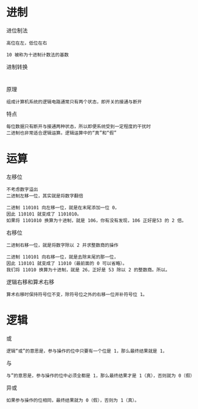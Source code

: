 


# 进制

进位制法

    高位在左，低位在右
    
    10 被称为十进制计数法的基数
    
进制转换
    
    
#   

原理

    组成计算机系统的逻辑电路通常只有两个状态，即开关的接通与断开
    
特点
    
    每位数据只有断开与接通两种状态，所以即便系统受到一定程度的干扰时
    二进制也非常适合逻辑运算。逻辑运算中的“真”和“假”

# 运算

左移位

    不考虑数字溢出
    二进制左移一位，其实就是将数字翻倍
    
    二进制 110101 向左移一位，就是在末尾添加一位 0，
    因此 110101 就变成了 1101010。
    如果将 1101010 换算为十进制，就是 106，你有没有发现，106 正好是53 的 2 倍。
     
右移位

    二进制右移一位，就是将数字除以 2 并求整数商的操作
    
    二进制 110101 向右移一位，就是去除末尾的那一位，
    因此 110101 就变成了 11010（最前面的 0 可以省略）。
    我们将 11010 换算为十进制，就是 26，正好是 53 除以 2 的整数商。所以。     

逻辑右移和算术右移

    算术右移时保持符号位不变，除符号位之外的右移一位并补符号位 1。
    
    
# 逻辑

或    
    
    逻辑“或”的意思是，参与操作的位中只要有一个位是 1，那么最终结果就是 1，

与

    与”的意思是，参与操作的位中必须全都是 1，那么最终结果才是 1（真），否则就为 0（假）
  
异或
  
    如果参与操作的位相同，最终结果就为 0（假），否则为 1（真）。
    
    
    
    